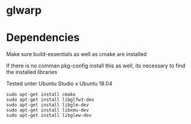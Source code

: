 # glwarp


# Dependencies

Make sure build-essentials as well as cmake are installed

If there is no comman pkg-config install this as well, its necessary to find the installed libraries


Tested unter Ubuntu Studio x
Ubuntu 18.04


```
sudo apt-get install cmake
sudo apt-get install libglfw3-dev
sudo apt-get install libglm-dev 
sudo apt-get install libxmu-dev
sudo apt-get install libglew-dev
```

